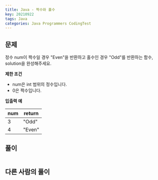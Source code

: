 ```yaml
---
title: Java - 짝수와 홀수
key: 20210922
tags: Java
categories: Java Programmers CodingTest
---
```


## 문제

정수 num이 짝수일 경우 "Even"을 반환하고 홀수인 경우 "Odd"를 반환하는 함수, solution을 완성해주세요.  

**제한 조건**  

* num은 int 범위의 정수입니다.  
* 0은 짝수입니다.  

**입출력 예**  

|num|return|
|--|--|
|3|"Odd"|
|4|"Even"|

## 풀이
~~~java

~~~ 

## 다른 사람의 풀이
~~~java

~~~
